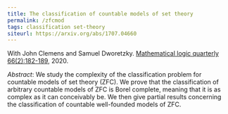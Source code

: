 ```yaml
---
title: The classification of countable models of set theory
permalink: /zfcmod
tags: classification set-theory
siteurl: https://arxiv.org/abs/1707.04660
---
```


With John Clemens and Samuel Dworetzky. [Mathematical logic quarterly 66(2):182-189](https://doi.org/10.1002/malq.201900008), 2020.<!--more-->

*Abstract*: We study the complexity of the classification problem for countable models of set theory (ZFC). We prove that the classification of arbitrary countable models of ZFC is Borel complete, meaning that it is as complex as it can conceivably be. We then give partial results concerning the classification of countable well-founded models of ZFC.
